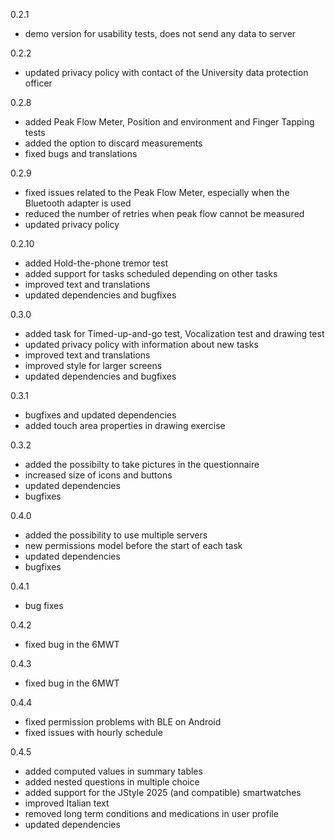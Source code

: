 0.2.1

- demo version for usability tests, does not send any data to server

0.2.2

- updated privacy policy with contact of the University data protection officer

0.2.8

- added Peak Flow Meter, Position and environment and Finger Tapping tests
- added the option to discard measurements
- fixed bugs and translations

0.2.9

- fixed issues related to the Peak Flow Meter, especially when the Bluetooth adapter is used
- reduced the number of retries when peak flow cannot be measured
- updated privacy policy

0.2.10

- added Hold-the-phone tremor test
- added support for tasks scheduled depending on other tasks
- improved text and translations
- updated dependencies and bugfixes


0.3.0

- added task for Timed-up-and-go test, Vocalization test and drawing test
- updated privacy policy with information about new tasks
- improved text and translations
- improved style for larger screens
- updated dependencies and bugfixes


0.3.1

- bugfixes and updated dependencies
- added touch area properties in drawing exercise

0.3.2

- added the possibilty to take pictures in the questionnaire
- increased size of icons and buttons
- updated dependencies
- bugfixes

0.4.0

- added the possibility to use multiple servers
- new permissions model before the start of each task
- updated dependencies
- bugfixes

0.4.1

- bug fixes

0.4.2

- fixed bug in the 6MWT

0.4.3

- fixed bug in the 6MWT

0.4.4

- fixed permission problems with BLE on Android
- fixed issues with hourly schedule

0.4.5

- added computed values in summary tables
- added nested questions in multiple choice
- added support for the JStyle 2025 (and compatible) smartwatches
- improved Italian text
- removed long term conditions and medications in user profile
- updated dependencies

